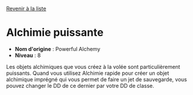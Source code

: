 [Revenir à la liste](list.md)

# Alchimie puissante

 * **Nom d'origine** : Powerful Alchemy
 * **Niveau** : 8


<p>Les objets alchimiques que vous créez à la volée sont particulièrement puissants. Quand vous utilisez Alchimie rapide pour créer un objet alchimique imprégné qui vous permet de faire un jet de sauvegarde, vous pouvez changer le DD de ce dernier par votre DD de classe.</p>